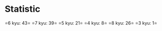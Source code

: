 Statistic
=
:star:6 kyu: 43:star:
:star:7 kyu: 39:star:
:star:5 kyu: 21:star:
:star:4 kyu: 8:star:
:star:8 kyu: 26:star:
:star:3 kyu: 1:star:
